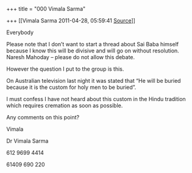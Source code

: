 +++
title = "000 Vimala Sarma"

+++
[[Vimala Sarma	2011-04-28, 05:59:41 [Source](https://groups.google.com/g/samskrita/c/5pCSTggw4Nc)]]



Everybody

Please note that I don’t want to start a thread about Sai Baba himself because I know this will be divisive and will go on without resolution. Naresh Mahoday – please do not allow this debate.



However the question I put to the group is this.

On Australian television last night it was stated that “He will be buried because it is the custom for holy men to be buried”.

I must confess I have not heard about this custom in the Hindu tradition which requires cremation as soon as possible.

Any comments on this point?

Vimala



Dr Vimala Sarma

612 9699 4414

61409 690 220



